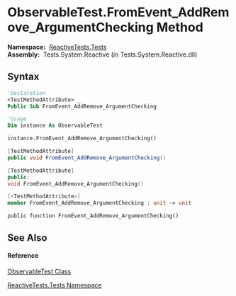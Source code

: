 # ObservableTest.FromEvent\_AddRemove\_ArgumentChecking Method

**Namespace:**  [ReactiveTests.Tests](ReactiveTests.Tests\ReactiveTests.Tests.md)  
**Assembly:**  Tests.System.Reactive (in Tests.System.Reactive.dll)

## Syntax

```vb
'Declaration
<TestMethodAttribute> _
Public Sub FromEvent_AddRemove_ArgumentChecking
```

```vb
'Usage
Dim instance As ObservableTest

instance.FromEvent_AddRemove_ArgumentChecking()
```

```csharp
[TestMethodAttribute]
public void FromEvent_AddRemove_ArgumentChecking()
```

```c++
[TestMethodAttribute]
public:
void FromEvent_AddRemove_ArgumentChecking()
```

```fsharp
[<TestMethodAttribute>]
member FromEvent_AddRemove_ArgumentChecking : unit -> unit 
```

```jscript
public function FromEvent_AddRemove_ArgumentChecking()
```

## See Also

#### Reference

[ObservableTest Class](ObservableTest\ObservableTest.md)

[ReactiveTests.Tests Namespace](ReactiveTests.Tests\ReactiveTests.Tests.md)




